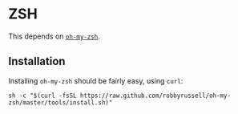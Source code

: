 # ZSH

This depends on [`oh-my-zsh`](https://github.com/robbyrussell/oh-my-zsh). 

## Installation

Installing `oh-my-zsh` should be fairly easy, using `curl`:

	sh -c "$(curl -fsSL https://raw.github.com/robbyrussell/oh-my-zsh/master/tools/install.sh)"
